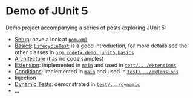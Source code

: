 # Demo of JUnit 5

Demo project accompanying a series of posts exploring JUnit 5:

* [Setup](http://blog.codefx.org/libraries/junit-5-setup/):
have a look at [`pom.xml`](pom.xml)
* [Basics](http://blog.codefx.org/libraries/junit-5-basics/):
[`LifecycleTest`](src/test/java/org/codefx/demo/junit5/basics/LifecycleTest.java)
is a good introduction, for more details see the other classes in
[`org.codefx.demo.junit5.basics`](src/test/java/org/codefx/demo/junit5/basics)
* [Architecture](http://blog.codefx.org/design/architecture/junit-5-architecture/) (has no code samples)
* [Extension](http://blog.codefx.org/design/architecture/junit-5-extension-model/): implemented in [`main`](https://github.com/CodeFX-org/demo-junit-5/tree/master/src/main/java/org/codefx/demo/junit5) and used in [`test/.../extensions`](https://github.com/CodeFX-org/demo-junit-5/tree/master/src/test/java/org/codefx/demo/junit5/extensions)
* [Conditions](http://blog.codefx.org/libraries/junit-5-conditions/): implemented in [`main`](https://github.com/CodeFX-org/demo-junit-5/tree/master/src/main/java/org/codefx/demo/junit5) and used in [`test/.../extensions`](https://github.com/CodeFX-org/demo-junit-5/tree/master/src/test/java/org/codefx/demo/junit5/extensions)
* Injection
* [Dynamic Tests](http://blog.codefx.org/libraries/junit-5-dynamic-tests/): demonstrated in [`test/.../dynamic`](https://github.com/CodeFX-org/demo-junit-5/tree/master/src/test/java/org/codefx/demo/junit5/dynamic)
* ...
